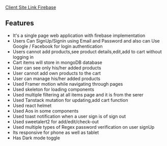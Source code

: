 

[Client Site Link Firebase](https://crystal-cup.web.app/)


##  Features

- It's a single page web application with firebase implementation
- Users Can SignUp/Signin using Email and Password and also can Use Google / Facebook for login authentication
- Users cannot add products,see product details,edit,add to cart without logging in
- Cart items will store in mongoDB database
- User can see only his/her added products
- User cannot add own products to the cart
- User can manage his/her added products
- Used Framer motion while navigating through pages
- Used skeleton for loading components
- Used multiple filtering at all items page and it is from the serer 
- Used Tanstack mutation for updating,add cart function
- Used react helmet
- Used Aos in some components
- Used toast notification when a user sign is of sign out 
- Used sweetalert2 for add/edit/check-out
- Used multiple types of Regex password verification on user signUp 
- Its responsive for phone as well as tablet
- Has Dark mode toggle 

